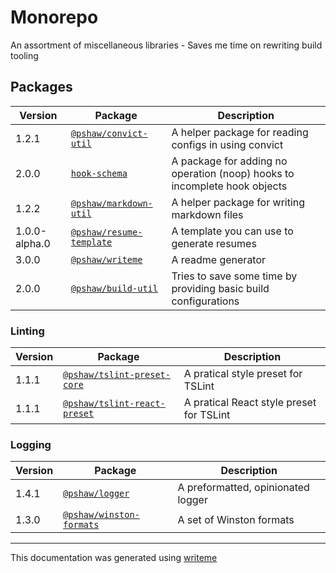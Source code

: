 # Monorepo

An assortment of miscellaneous libraries - Saves me time on rewriting build tooling

## Packages

Version | Package | Description
--- | --- | ---
1.2.1 | [`@pshaw/convict-util`](packages\convict-util\README.md) | A helper package for reading configs in using convict
2.0.0 | [`hook-schema`](packages\hook-schema\README.md) | A package for adding no operation (noop) hooks to incomplete hook objects
1.2.2 | [`@pshaw/markdown-util`](packages\markdown-util\README.md) | A helper package for writing markdown files
1.0.0-alpha.0 | [`@pshaw/resume-template`](packages\resume-template\README.md) | A template you can use to generate resumes
3.0.0 | [`@pshaw/writeme`](packages\writeme\README.md) | A readme generator
2.0.0 | [`@pshaw/build-util`](build-packages\build-util\README.md) | Tries to save some time by providing basic build configurations

### Linting
Version | Package | Description
--- | --- | ---
1.1.1 | [`@pshaw/tslint-preset-core`](packages\tslint-preset-core\README.md) | A pratical style preset for TSLint
1.1.1 | [`@pshaw/tslint-react-preset`](packages\tslint-preset-react\README.md) | A pratical React style preset for TSLint

### Logging
Version | Package | Description
--- | --- | ---
1.4.1 | [`@pshaw/logger`](packages\logger\README.md) | A preformatted, opinionated logger
1.3.0 | [`@pshaw/winston-formats`](packages\winston-formats\README.md) | A set of Winston formats


---
This documentation was generated using [writeme](https://www.npmjs.com/package/@pshaw/writeme)
